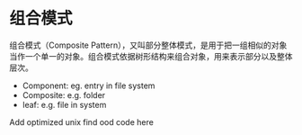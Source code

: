 # 组合模式
组合模式（Composite Pattern），又叫部分整体模式，是用于把一组相似的对象当作一个单一的对象。组合模式依据树形结构来组合对象，用来表示部分以及整体层次。
- Component: eg. entry in file system
- Composite: e.g. folder
- leaf: e.g. file in system

Add optimized unix find ood code here